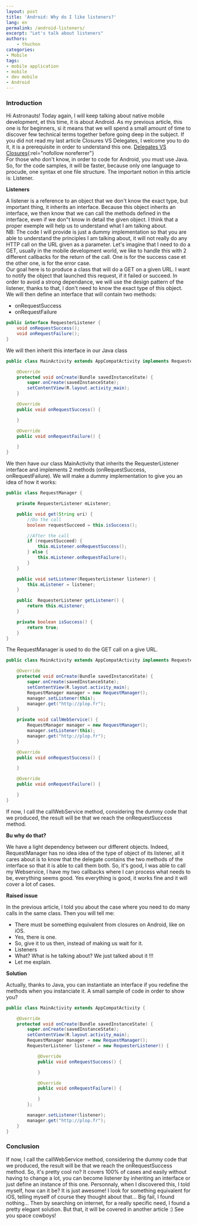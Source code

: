 ```yaml
---
layout: post
title: 'Android: Why do I like listeners?'
lang: en
permalink: /android-listeners/
excerpt: "Let's talk about listeners"
authors:
    - thuchon
categories:
- Mobile
tags:
- mobile application
- mobile
- dev mobile
- Android
---
```

### Introduction

Hi Astronauts! Today again, I will keep talking about native mobile development, et this time, it is about Android. As my previous article, this one is for beginners, si it means that we will spend a small amount of time to discover few technical terms together before going deep in the subject. If you did not read my last article Closures VS Delegates, I welcome you to do it, it is a prerequisite in order to understand this one. [Delegates VS Closures](https://blog.eleven-labs.com/en/delegates-closures/){:rel="nofollow noreferrer"}<br />
For those who don't know, in order to code for Android, you must use Java. So, for the code samples, it will be faster, because only one language to procude, one syntax et one file structure. The important notion in this article is: Listener.

**Listeners**

A listener is a reference to an object that we don't know the exact type, but important thing, it inherits an interface. Because this object inherits an interface, we then know that we can call the methods defined in the interface, even if we don"t know in detail the given object. I think that a proper exemple will help us to understand what I am talking about.<br/>
NB: The code I will provide is just a dummy implementation so that you are able to understand the principles I am talking about, it will not really do any HTTP call on the URL given as a parameter. Let's imagine that I need to do a GET, usually in the mobile development world, we like to handle this with 2 different callbacks for the return of the call. One is for the success case et the other one, is for the error case.<br/>
Our goal here is to produce a class that will do a GET on a given URL. I want to notify the object that launched this request, if it failed or succeed. In order to avoid a strong dependance, we will use the design pattern of the listener, thanks to that, I don't need to know the exact type of this object. We will then define an interface that will contain two methods:
- onRequestSuccess
- onRequestFailure

```Java
public interface RequesterListener {
    void onRequestSuccess();
    void onRequestFailure();
}
```

We will then inherit this interface in our Java class

```Java
public class MainActivity extends AppCompatActivity implements RequesterListener {

    @Override
    protected void onCreate(Bundle savedInstanceState) {
        super.onCreate(savedInstanceState);
        setContentView(R.layout.activity_main);
    }

    @Override
    public void onRequestSuccess() {

    }

    @Override
    public void onRequestFailure() {

    }
}
```

We then have our class MainActivity that inherits the RequesterListener interface and implements 2 methods (onRequestSuccess, onRequestFailure). We will make a dummy implementation to give you an idea of how it works:

```Java
public class RequestManager {

    private RequesterListener mListener;

    public void get(String uri) {
        //Do the call
        boolean requestSucceed = this.isSuccess();

        //After the call
        if (requestSucceed) {
            this.mListener.onRequestSuccess();
        } else {
            this.mListener.onRequestFailure();
        }
    }

    public void setListener(RequesterListener listener) {
        this.mListener = listener;
    }

    public  RequesterListener getListener() {
        return this.mListener;
    }

    private boolean isSuccess() {
        return true;
    }
}
```

The RequestManager is used to do the GET call on a give URL.

```Java
public class MainActivity extends AppCompatActivity implements RequesterListener {

    @Override
    protected void onCreate(Bundle savedInstanceState) {
        super.onCreate(savedInstanceState);
        setContentView(R.layout.activity_main);
        RequestManager manager = new RequestManager();
        manager.setListener(this);
        manager.get("http://plop.fr");
    }

    private void callWebService() {
        RequestManager manager = new RequestManager();
        manager.setListener(this);
        manager.get("http://plop.fr");
    }

    @Override
    public void onRequestSuccess() {

    }

    @Override
    public void onRequestFailure() {

    }
}
```

If now, I call the callWebService method, considering the dummy code that we produced, the result will be that we reach the onRequestSuccess method.

**Bu why do that?**

We have a light dependency between our different objects. Indeed, RequestManager has no idea idea of the type of object of its listener, all it cares about is to know that the delegate contains the two methods of the interface so that it is able to call them both. So, it's good, I was able to call my Webservice, I have my two callbacks where I can process what needs to be, everything seems good. Yes everything is good, it works fine and it will cover a lot of cases.

**Raised issue**

In the previous article, I told you about the case where you need to do many calls in the same class. Then you will tell me:
- There must be something equivalent from closures on Android, like on iOS.
- Yes, there is one.
- So, give it to us then, instead of making us wait for it.
- Listeners
- What? What is he talking about? We just talked about it !!!
- Let me explain.

**Solution**

Actually, thanks to Java, you can instantiate an interface if you redefine the methods when you instanciate it. A small sample of code in order to show you?

```Java
public class MainActivity extends AppCompatActivity {

    @Override
    protected void onCreate(Bundle savedInstanceState) {
        super.onCreate(savedInstanceState);
        setContentView(R.layout.activity_main);
        RequestManager manager = new RequestManager();
        RequesterListener listener = new RequesterListener() {

            @Override
            public void onRequestSuccess() {

            }

            @Override
            public void onRequestFailure() {

            }
        };

        manager.setListener(listener);
        manager.get("http://plop.fr");
    }
}
```
### Conclusion

If now, I call the callWebService method, considering the dummy code that we produced, the result will be that we reach the onRequestSuccess method. So, it's pretty cool no? It covers 100% of cases and easily without having to change a lot, you can become listener by inheriting an interface or just define an instance of this one. Personnaly, when I discovered this, I told myself, how can it be? It is just awesome! I look for something equivalent for iOS, telling myself of course they thought about that... Big fail, I found nothing... Then by searching on internet, for a really specific need, I found a pretty elegant solution. But that, it will be covered in another article :) See you space cowboys!
